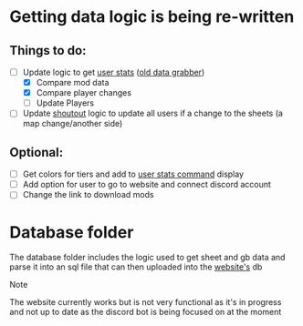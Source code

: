 # Getting data logic is being re-written

## Things to do:

- [ ] Update logic to get [user stats](src/utils/getData.js) ([old data grabber](src/utils/checkSheets.js))
  - [x] Compare mod data
  - [x] Compare player changes
  - [ ] Update Players
  <!-- - [ ] Make sure user stat logic only updates user if a change to the sheets or user clears (on that sheet) aren't the same -->
- [ ] Update [shoutout](src/utils/shoutouts.js) logic to update all users if a change to the sheets (a map change/another side)

## Optional:

- [ ] Get colors for tiers and add to [user stats command](src/commands/user.js) display
- [ ] Add option for user to go to website and connect discord account
- [ ] Change the link to download mods

# Database folder

The database folder includes the logic used to get sheet and gb data and parse it into an sql file that can then uploaded into the [website's](https://celeste-skill-rating.great-site.net/) db

> [!NOTE]
> The website currently works but is not very functional as it's in progress and not up to date as the discord bot is being focused on at the moment
